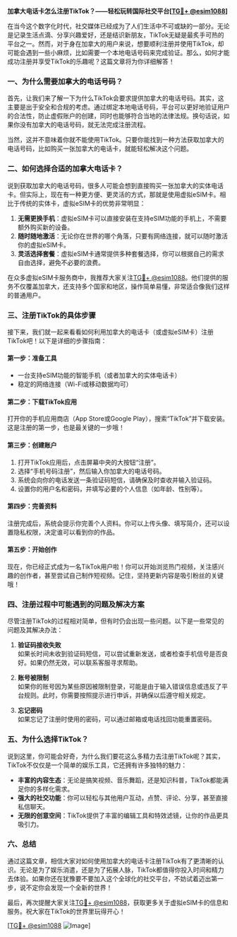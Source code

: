 **加拿大电话卡怎么注册TikTok？——轻松玩转国际社交平台[[TG💪+ @esim1088](https://t.me/s/esim1088)]**

在当今这个数字化时代，社交媒体已经成为了人们生活中不可或缺的一部分。无论是记录生活点滴、分享兴趣爱好，还是结识新朋友，TikTok无疑是最炙手可热的平台之一。然而，对于身在加拿大的用户来说，想要顺利注册并使用TikTok，却可能会遇到一些小麻烦，比如需要一个本地电话号码来完成验证。那么，如何才能成功注册并享受TikTok的乐趣呢？这篇文章将为你详细解答！

### 一、为什么需要加拿大的电话号码？

首先，让我们来了解一下为什么TikTok会要求提供加拿大的电话号码。其实，这主要是出于安全和合规的考虑。通过绑定本地电话号码，平台可以更好地验证用户的合法性，防止虚假账户的创建，同时也能够符合当地的法律法规。换句话说，如果你没有加拿大的电话号码，就无法完成注册流程。

当然，这并不意味着你就不能使用TikTok。只要你能找到一种方法获取加拿大的电话号码，比如购买一张加拿大的电话卡，就能轻松解决这个问题。

### 二、如何选择合适的加拿大电话卡？

说到获取加拿大的电话号码，很多人可能会想到直接购买一张加拿大的实体电话卡。但实际上，现在有一种更方便、更灵活的方式，那就是使用虚拟eSIM卡。相比于传统的实体卡，虚拟eSIM卡的优势非常明显：

1. **无需更换手机**：虚拟eSIM卡可以直接安装在支持eSIM功能的手机上，不需要额外购买新的设备。
2. **随时随地激活**：无论你在世界的哪个角落，只要有网络连接，就可以随时激活你的虚拟eSIM卡。
3. **灵活选择套餐**：虚拟eSIM卡通常提供多种套餐选择，你可以根据自己的需求自由选择，避免不必要的浪费。

在众多虚拟eSIM卡服务商中，我推荐大家关注[TG💪+ @esim1088](https://t.me/s/esim1088)。他们提供的服务不仅覆盖加拿大，还支持多个国家和地区，操作简单易懂，非常适合像我们这样的普通用户。

### 三、注册TikTok的具体步骤

接下来，我们就一起来看看如何利用加拿大的电话卡（或虚拟eSIM卡）注册TikTok吧！以下是详细的步骤指南：

#### 第一步：准备工具

- 一台支持eSIM功能的智能手机（或者加拿大的实体电话卡）
- 稳定的网络连接（Wi-Fi或移动数据均可）

#### 第二步：下载TikTok应用

打开你的手机应用商店（App Store或Google Play），搜索“TikTok”并下载安装。这是注册的第一步，也是最关键的一步哦！

#### 第三步：创建账户

1. 打开TikTok应用后，点击屏幕中央的大按钮“注册”。
2. 选择“手机号码注册”，然后输入你加拿大的电话号码。
3. 系统会向你的电话发送一条验证码短信，请确保及时查收并输入验证码。
4. 设置你的用户名和密码，并填写必要的个人信息（如年龄、性别等）。

#### 第四步：完善资料

注册完成后，系统会提示你完善个人资料。你可以上传头像、填写简介，还可以设置隐私权限，决定谁可以看到你的作品。

#### 第五步：开始创作

现在，你已经正式成为一名TikTok用户啦！你可以开始浏览热门视频，关注感兴趣的创作者，甚至尝试自己制作短视频。记住，坚持更新内容是吸引粉丝的关键哦！

### 四、注册过程中可能遇到的问题及解决方案

尽管注册TikTok的过程相对简单，但有时仍会出现一些问题。以下是一些常见的问题及其解决办法：

1. **验证码接收失败**  
   如果长时间未收到验证码短信，可以尝试重新发送，或者检查手机信号是否良好。如果仍然无效，可以联系客服寻求帮助。

2. **账号被限制**  
   如果你的账号因为某些原因被限制登录，可能是由于输入错误信息或违反了平台规则。此时，你需要按照提示进行申诉，并确保以后遵守相关规定。

3. **忘记密码**  
   如果忘记了注册时使用的密码，可以通过邮箱或电话找回功能重置密码。

### 五、为什么选择TikTok？

说到这里，你可能会好奇，为什么我们要花这么多精力去注册TikTok呢？其实，TikTok不仅仅是一个简单的娱乐工具，它还拥有许多独特的魅力：

- **丰富的内容生态**：无论是搞笑视频、音乐舞蹈，还是知识科普，TikTok都能满足你的多样化需求。
- **强大的社交功能**：你可以轻松与其他用户互动，点赞、评论、分享，甚至直接私信聊天。
- **无限的创意空间**：TikTok提供了丰富的编辑工具和特效滤镜，让你的作品更具吸引力。

### 六、总结

通过这篇文章，相信大家对如何使用加拿大的电话卡注册TikTok有了更清晰的认识。无论是为了娱乐消遣，还是为了拓展人脉，TikTok都值得你投入时间和精力去体验。如果你还在犹豫要不要加入这个全球化的社交平台，不妨试着迈出第一步，说不定你会发现一个全新的世界！

最后，再次提醒大家关注[TG💪+ @esim1088](https://t.me/s/esim1088)，获取更多关于虚拟eSIM卡的信息和服务。祝大家在TikTok的世界里玩得开心！

[[TG💪+ @esim1088](https://t.me/s/esim1088) ![Image](https://i.postimg.cc/4NQfJmqS/Snipaste-2025-05-13-00-14-12.png)]